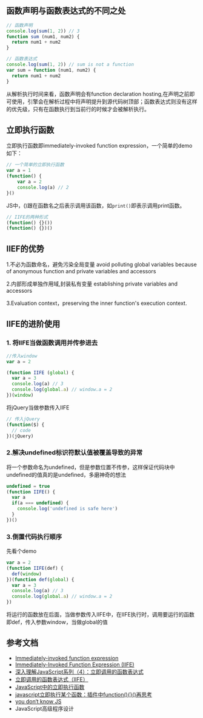 ## 函数声明与函数表达式的不同之处
```javascript
// 函数声明
console.log(sum(1, 2)) // 3
function sum (num1, num2) {
  return num1 + num2
}

// 函数表达式
console.log(sum(1, 2)) // sum is not a function
var sum = function (num1, num2) {
  return num1 + num2
}
```
从解析执行时间来看，函数声明会有function declaration hosting,在声明之前即可使用，引擎会在解析过程中将声明提升到源代码树顶部；函数表达式则没有这样的优先级，只有在函数执行到当前行的时候才会被解析执行。
## 立即执行函数
立即执行函数即immediately-invoked function expression，一个简单的demo如下：
```javascript
// 一个简单的立即执行函数
var a = 1
(function() {
    var a = 2
    console.log(a) // 2
}()
```
JS中，()跟在函数名之后表示调用该函数，如`print()`即表示调用print函数。
```javascript
// IIFE的两种形式
(function() {}())
(function() {})()
```
## IIEF的优势
1.不必为函数命名，避免污染全局变量 
avoid polluting global variables because of anonymous function and private variables and accessors

2.内部形成单独作用域,封装私有变量 establishing private variables and accessors

3.Evaluation context，preserving the inner function's execution context.

## IIFE的进阶使用
### 1. 将IIFE当做函数调用并传参进去
```javascript
//传入window
var a = 2

(function IIFE (global) {
  var a = 3
  console.log(a) // 3
  console.log(global.a) // window.a = 2
})(window)
```
将jQuery当做参数传入IIFE
```javascript
// 传入jQuery
(function($) {
  // code
})(jQuery)
```
### 2.解决undefined标识符默认值被覆盖导致的异常
将一个参数命名为undefined，但是参数位置不传参，这样保证代码块中undefined的值真的是undefined，多磨神奇的想法
```javascript
undefined = true
(function IIFE() {
  var a
  if(a === undefined) {
    console.log('undefined is safe here')
  }
})()
```
### 3.倒置代码执行顺序
先看个demo
```javascript
var a = 2
(function IIFE(def) {
  def(window)
})(function def(global) {
  var a = 3
  console.log(a) // 3
  console.log(global.a) // window.a = 2
})
```
将运行的函数放在后面，当做参数传入IIFE中，在IIFE执行时，调用要运行的函数即def，传入参数window，当做global的值
## 参考文档
* [Immediately-invoked function expression](https://en.wikipedia.org/wiki/Immediately-invoked_function_expression)
* [Immediately-Invoked Function Expression (IIFE)](http://benalman.com/news/2010/11/immediately-invoked-function-expression/#iife)
* [深入理解JavaScript系列（4）：立即调用的函数表达式](http://www.cnblogs.com/TomXu/archive/2011/12/31/2289423.html)
* [立即调用的函数表达式（IIFE）](http://javascript.ruanyifeng.com/grammar/function.html#toc23)
* [JavaScript中的立即执行函数](https://juejin.im/post/59fc0a8c6fb9a04500026707)
* [javascript立即执行某个函数：插件中function(){}()再思考](http://www.tangshuang.net/2020.html)
* [you don‘t know JS](https://github.com/getify/You-Dont-Know-JS/blob/1ed-zh-CN/scope%20%26%20closures/ch3.md)
* JavaScript高级程序设计